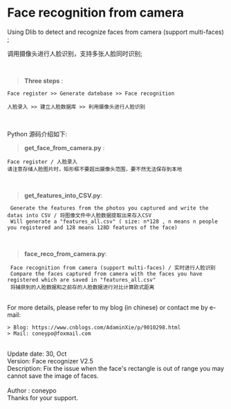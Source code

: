 # Face recognition from camera

Using Dlib to detect and recognize faces from camera (support multi-faces) ;

调用摄像头进行人脸识别，支持多张人脸同时识别;

<br>

>**Three steps** :
	
	Face register >> Generate datebase >> Face recognition

  	人脸录入 >> 建立人脸数据库 >> 利用摄像头进行人脸识别

<br>

Python 源码介绍如下:

>**get\_face\_from\_camera.py** : 
	
	Face register / 人脸录入
	请注意存储人脸图片时，矩形框不要超出摄像头范围，要不然无法保存到本地
<br>

>**get\_features\_into\_CSV.py**: 
	
	 Generate the features from the photos you captured and write the datas into CSV / 将图像文件中人脸数据提取出来存入CSV
 	 Will generate a "features_all.csv" ( size: n*128 , n means n people you registered and 128 means 128D features of the face)
<br>

>**face\_reco\_from\_camera.py**: 
	
	 Face recognition from camera (support multi-faces) / 实时进行人脸识别
  	 Compare the faces captured from camera with the faces you have registered which are saved in "features_all.csv"
  	 将捕获到的人脸数据和之前存的人脸数据进行对比计算欧式距离
<br>
For more details, please refer to my blog (in chinese) or contact me by e-mail:
	
	> Blog: https://www.cnblogs.com/AdaminXie/p/9010298.html  
	> Mail: coneypo@foxmail.com

<br>
Update date: 	30, Oct<br>
Version: 	Face recognizer V2.5<br>
Description: 	Fix the issue when the face's rectangle is out of range you may cannot save the image of faces.<br>


<br>
Author : coneypo<br>
Thanks for your support.
